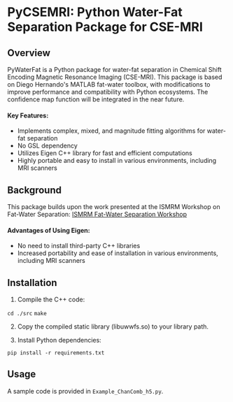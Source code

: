 # PyCSEMRI: Python Water-Fat Separation Package for CSE-MRI

## Overview

PyWaterFat is a Python package for water-fat separation in Chemical Shift Encoding Magnetic Resonance Imaging (CSE-MRI). This package is based on Diego Hernando's MATLAB fat-water toolbox, with modifications to improve performance and compatibility with Python ecosystems. The confidence map function will be integrated in the near future.

#### Key Features:
- Implements complex, mixed, and magnitude fitting algorithms for water-fat separation
- No GSL dependency
- Utilizes Eigen C++ library for fast and efficient computations
- Highly portable and easy to install in various environments, including MRI scanners

## Background

This package builds upon the work presented at the ISMRM Workshop on Fat-Water Separation:
[ISMRM Fat-Water Separation Workshop](https://www.ismrm.org/workshops/FatWater12/data.htm)

#### Advantages of Using Eigen:
- No need to install third-party C++ libraries
- Increased portability and ease of installation in various environments, including MRI scanners

## Installation

1. Compile the C++ code:

```cd ./src```
```make```

2. Copy the compiled static library (libuwwfs.so) to your library path.


3. Install Python dependencies:

```pip install -r requirements.txt```




## Usage

A sample code is provided in `Example_ChanComb_h5.py`. 



